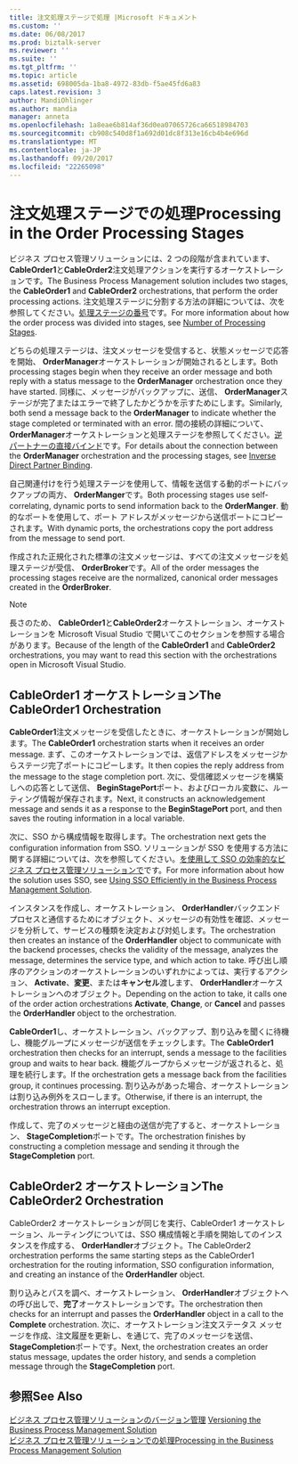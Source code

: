 ```yaml
---
title: 注文処理ステージで処理 |Microsoft ドキュメント
ms.custom: ''
ms.date: 06/08/2017
ms.prod: biztalk-server
ms.reviewer: ''
ms.suite: ''
ms.tgt_pltfrm: ''
ms.topic: article
ms.assetid: 698005da-1ba8-4972-83db-f5ae45fd6a83
caps.latest.revision: 3
author: MandiOhlinger
ms.author: mandia
manager: anneta
ms.openlocfilehash: 1a8eae6b814af36d0ea07065726ca66518984703
ms.sourcegitcommit: cb908c540d8f1a692d01dc8f313e16cb4b4e696d
ms.translationtype: MT
ms.contentlocale: ja-JP
ms.lasthandoff: 09/20/2017
ms.locfileid: "22265098"
---
```

# <a name="processing-in-the-order-processing-stages"></a><span data-ttu-id="18f2a-102">注文処理ステージでの処理</span><span class="sxs-lookup"><span data-stu-id="18f2a-102">Processing in the Order Processing Stages</span></span>
<span data-ttu-id="18f2a-103">ビジネス プロセス管理ソリューションには、2 つの段階が含まれています、 **CableOrder1**と**CableOrder2**注文処理アクションを実行するオーケストレーションです。</span><span class="sxs-lookup"><span data-stu-id="18f2a-103">The Business Process Management solution includes two stages, the **CableOrder1** and **CableOrder2** orchestrations, that perform the order processing actions.</span></span> <span data-ttu-id="18f2a-104">注文処理ステージに分割する方法の詳細については、次を参照してください。[処理ステージの番号](../core/number-of-processing-stages.md)です。</span><span class="sxs-lookup"><span data-stu-id="18f2a-104">For more information about how the order process was divided into stages, see [Number of Processing Stages](../core/number-of-processing-stages.md).</span></span>  
  
 <span data-ttu-id="18f2a-105">どちらの処理ステージは、注文メッセージを受信すると、状態メッセージで応答を開始、 **OrderManager**オーケストレーションが開始されるとします。</span><span class="sxs-lookup"><span data-stu-id="18f2a-105">Both processing stages begin when they receive an order message and both reply with a status message to the **OrderManager** orchestration once they have started.</span></span> <span data-ttu-id="18f2a-106">同様に、メッセージがバックアップに、送信、 **OrderManager**ステージが完了またはエラーで終了したかどうかを示すためにします。</span><span class="sxs-lookup"><span data-stu-id="18f2a-106">Similarly, both send a message back to the **OrderManager** to indicate whether the stage completed or terminated with an error.</span></span> <span data-ttu-id="18f2a-107">間の接続の詳細について、 **OrderManager**オーケストレーションと処理ステージを参照してください。[逆パートナーの直接バインド](../core/inverse-direct-partner-binding.md)です。</span><span class="sxs-lookup"><span data-stu-id="18f2a-107">For details about the connection between the **OrderManager** orchestration and the processing stages, see [Inverse Direct Partner Binding](../core/inverse-direct-partner-binding.md).</span></span>  
  
 <span data-ttu-id="18f2a-108">自己関連付けを行う処理ステージを使用して、情報を送信する動的ポートにバックアップの両方、 **OrderManger**です。</span><span class="sxs-lookup"><span data-stu-id="18f2a-108">Both processing stages use self-correlating, dynamic ports to send information back to the **OrderManger**.</span></span> <span data-ttu-id="18f2a-109">動的なポートを使用して、ポート アドレスがメッセージから送信ポートにコピーされます。</span><span class="sxs-lookup"><span data-stu-id="18f2a-109">With dynamic ports, the orchestrations copy the port address from the message to send port.</span></span>  
  
 <span data-ttu-id="18f2a-110">作成された正規化された標準の注文メッセージは、すべての注文メッセージを処理ステージが受信、 **OrderBroker**です。</span><span class="sxs-lookup"><span data-stu-id="18f2a-110">All of the order messages the processing stages receive are the normalized, canonical order messages created in the **OrderBroker**.</span></span>  
  
> [!NOTE]
>  <span data-ttu-id="18f2a-111">長さのため、 **CableOrder1**と**CableOrder2**オーケストレーション、オーケストレーションを Microsoft Visual Studio で開いてこのセクションを参照する場合があります。</span><span class="sxs-lookup"><span data-stu-id="18f2a-111">Because of the length of the **CableOrder1** and **CableOrder2** orchestrations, you may want to read this section with the orchestrations open in Microsoft Visual Studio.</span></span>  
  
## <a name="the-cableorder1-orchestration"></a><span data-ttu-id="18f2a-112">CableOrder1 オーケストレーション</span><span class="sxs-lookup"><span data-stu-id="18f2a-112">The CableOrder1 Orchestration</span></span>  
 <span data-ttu-id="18f2a-113">**CableOrder1**注文メッセージを受信したときに、オーケストレーションが開始します。</span><span class="sxs-lookup"><span data-stu-id="18f2a-113">The **CableOrder1** orchestration starts when it receives an order message.</span></span> <span data-ttu-id="18f2a-114">まず、このオーケストレーションでは、返信アドレスをメッセージからステージ完了ポートにコピーします。</span><span class="sxs-lookup"><span data-stu-id="18f2a-114">It then copies the reply address from the message to the stage completion port.</span></span> <span data-ttu-id="18f2a-115">次に、受信確認メッセージを構築しへの応答として送信、 **BeginStagePort**ポート、およびローカル変数に、ルーティング情報が保存されます。</span><span class="sxs-lookup"><span data-stu-id="18f2a-115">Next, it constructs an acknowledgement message and sends it as a response to the **BeginStagePort** port, and then saves the routing information in a local variable.</span></span>  
  
 <span data-ttu-id="18f2a-116">次に、SSO から構成情報を取得します。</span><span class="sxs-lookup"><span data-stu-id="18f2a-116">The orchestration next gets the configuration information from SSO.</span></span> <span data-ttu-id="18f2a-117">ソリューションが SSO を使用する方法に関する詳細については、次を参照してください。[を使用して SSO の効率的なビジネス プロセス管理ソリューションで](../core/using-sso-efficiently-in-the-business-process-management-solution.md)です。</span><span class="sxs-lookup"><span data-stu-id="18f2a-117">For more information about how the solution uses SSO, see [Using SSO Efficiently in the Business Process Management Solution](../core/using-sso-efficiently-in-the-business-process-management-solution.md).</span></span>  
  
 <span data-ttu-id="18f2a-118">インスタンスを作成し、オーケストレーション、 **OrderHandler**バックエンド プロセスと通信するためにオブジェクト、メッセージの有効性を確認、メッセージを分析して、サービスの種類を決定および対処します。</span><span class="sxs-lookup"><span data-stu-id="18f2a-118">The orchestration then creates an instance of the **OrderHandler** object to communicate with the backend processes, checks the validity of the message, analyzes the message, determines the service type, and which action to take.</span></span> <span data-ttu-id="18f2a-119">呼び出し順序のアクションのオーケストレーションのいずれかによっては、実行するアクション、 **Activate**、**変更**、または**キャンセル**渡します、 **OrderHandler**オーケストレーションへのオブジェクト。</span><span class="sxs-lookup"><span data-stu-id="18f2a-119">Depending on the action to take, it calls one of the order action orchestrations **Activate**, **Change**, or **Cancel** and passes the **OrderHandler** object to the orchestration.</span></span>  
  
 <span data-ttu-id="18f2a-120">**CableOrder1**し、オーケストレーション、バックアップ、割り込みを聞くに待機し、機能グループにメッセージが送信をチェックします。</span><span class="sxs-lookup"><span data-stu-id="18f2a-120">The **CableOrder1** orchestration then checks for an interrupt, sends a message to the facilities group and waits to hear back.</span></span> <span data-ttu-id="18f2a-121">機能グループからメッセージが返されると、処理を続行します。</span><span class="sxs-lookup"><span data-stu-id="18f2a-121">If the orchestration gets a message back from the facilities group, it continues processing.</span></span> <span data-ttu-id="18f2a-122">割り込みがあった場合、オーケストレーションは割り込み例外をスローします。</span><span class="sxs-lookup"><span data-stu-id="18f2a-122">Otherwise, if there is an interrupt, the orchestration throws an interrupt exception.</span></span>  
  
 <span data-ttu-id="18f2a-123">作成して、完了のメッセージと経由の送信が完了すると、オーケストレーション、 **StageCompletion**ポートです。</span><span class="sxs-lookup"><span data-stu-id="18f2a-123">The orchestration finishes by constructing a completion message and sending it through the **StageCompletion** port.</span></span>  
  
## <a name="the-cableorder2-orchestration"></a><span data-ttu-id="18f2a-124">CableOrder2 オーケストレーション</span><span class="sxs-lookup"><span data-stu-id="18f2a-124">The CableOrder2 Orchestration</span></span>  
 <span data-ttu-id="18f2a-125">CableOrder2 オーケストレーションが同じを実行、CableOrder1 オーケストレーション、ルーティングについては、SSO 構成情報と手順を開始してのインスタンスを作成する、 **OrderHandler**オブジェクト。</span><span class="sxs-lookup"><span data-stu-id="18f2a-125">The CableOrder2 orchestration performs the same starting steps as the CableOrder1 orchestration for the routing information, SSO configuration information, and creating an instance of the **OrderHandler** object.</span></span>  
  
 <span data-ttu-id="18f2a-126">割り込みとパスを調べ、オーケストレーション、 **OrderHandler**オブジェクトへの呼び出しで、**完了**オーケストレーションです。</span><span class="sxs-lookup"><span data-stu-id="18f2a-126">The orchestration then checks for an interrupt and passes the **OrderHandler** object in a call to the **Complete** orchestration.</span></span> <span data-ttu-id="18f2a-127">次に、オーケストレーション注文ステータス メッセージを作成、注文履歴を更新し、を通じて、完了のメッセージを送信、 **StageCompletion**ポートです。</span><span class="sxs-lookup"><span data-stu-id="18f2a-127">Next, the orchestration creates an order status message, updates the order history, and sends a completion message through the **StageCompletion** port.</span></span>  
  
## <a name="see-also"></a><span data-ttu-id="18f2a-128">参照</span><span class="sxs-lookup"><span data-stu-id="18f2a-128">See Also</span></span>  
 <span data-ttu-id="18f2a-129">[ビジネス プロセス管理ソリューションのバージョン管理](../core/versioning-the-business-process-management-solution.md) </span><span class="sxs-lookup"><span data-stu-id="18f2a-129">[Versioning the Business Process Management Solution](../core/versioning-the-business-process-management-solution.md) </span></span>  
 [<span data-ttu-id="18f2a-130">ビジネス プロセス管理ソリューションでの処理</span><span class="sxs-lookup"><span data-stu-id="18f2a-130">Processing in the Business Process Management Solution</span></span>](../core/processing-in-the-business-process-management-solution.md)